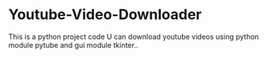 # Youtube-Video-Downloader

This is a python project code
U can download youtube videos using 
python module pytube and gui module tkinter..
